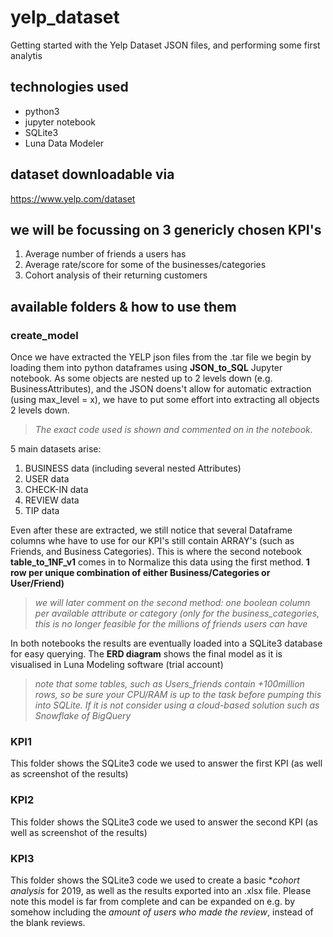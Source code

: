 # yelp_dataset
Getting started with the Yelp Dataset JSON files, and performing some first analytis

## technologies used
- python3
- jupyter notebook
- SQLite3
- Luna Data Modeler

## dataset downloadable via
https://www.yelp.com/dataset

## we will be focussing on 3 genericly chosen KPI's
1. Average number of friends a users has
2. Average rate/score for some of the businesses/categories
3. Cohort analysis of their returning customers

## available folders & how to use them
### create_model
Once we have extracted the YELP json files from the .tar file we begin by loading them into python dataframes using **JSON_to_SQL** Jupyter notebook. As some objects are nested up to 2 levels down (e.g. BusinessAttributes), and the JSON doens't allow for automatic extraction (using max_level = x), we have to put some effort into extracting all objects 2 levels down. 

> *The exact code used is shown and commented on in the notebook.*

5 main datasets arise:
1. BUSINESS data (including several nested Attributes)
2. USER data
3. CHECK-IN data
4. REVIEW data
5. TIP data

Even after these are extracted, we still notice that several Dataframe columns whe have to use for our KPI's still contain ARRAY's (such as Friends, and Business Categories). This is where the second notebook **table_to_1NF_v1** comes in to Normalize this data using the first method. **1 row per unique combination of either Business/Categories or User/Friend)**

> *we will later comment on the second method: one boolean column per available attribute or category (only for the business_categories, this is no longer feasible for the millions of friends users can have*

In both notebooks the results are eventually loaded into a SQLite3 database for easy querying. The **ERD diagram** shows the final model as it is visualised in Luna Modeling software (trial account)

> *note that some tables, such as Users_friends contain +100million rows, so be sure your CPU/RAM is up to the task before pumping this into SQLite. If it is not consider using a cloud-based solution such as Snowflake of BigQuery*

### KPI1
This folder shows the SQLite3 code we used to answer the first KPI (as well as screenshot of the results)

### KPI2
This folder shows the SQLite3 code we used to answer the second KPI (as well as screenshot of the results)

### KPI3
This folder shows the SQLite3 code we used to create a basic **cohort analysis* for 2019, as well as the results exported into an .xlsx file. Please note this model is far from complete and can be expanded on e.g. by somehow including the *amount of users who made the review*, instead of the blank reviews.
